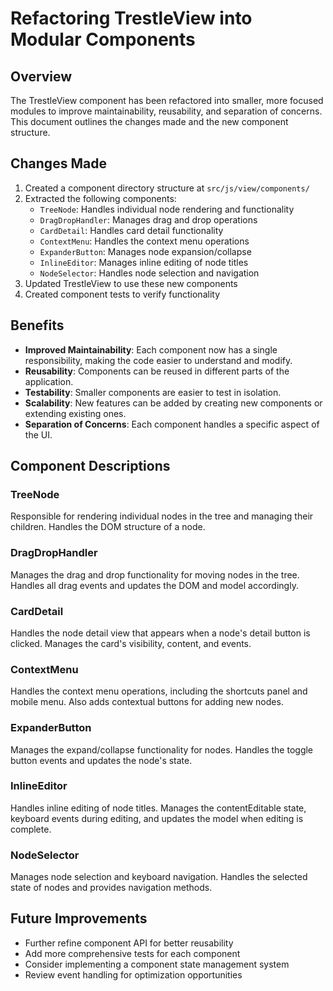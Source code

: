 # Refactoring TrestleView into Modular Components

## Overview

The TrestleView component has been refactored into smaller, more focused modules to improve maintainability, reusability, and separation of concerns. This document outlines the changes made and the new component structure.

## Changes Made

1. Created a component directory structure at `src/js/view/components/`
2. Extracted the following components:
   - `TreeNode`: Handles individual node rendering and functionality
   - `DragDropHandler`: Manages drag and drop operations
   - `CardDetail`: Handles card detail functionality
   - `ContextMenu`: Handles the context menu operations
   - `ExpanderButton`: Manages node expansion/collapse
   - `InlineEditor`: Manages inline editing of node titles
   - `NodeSelector`: Handles node selection and navigation
3. Updated TrestleView to use these new components
4. Created component tests to verify functionality

## Benefits

- **Improved Maintainability**: Each component now has a single responsibility, making the code easier to understand and modify.
- **Reusability**: Components can be reused in different parts of the application.
- **Testability**: Smaller components are easier to test in isolation.
- **Scalability**: New features can be added by creating new components or extending existing ones.
- **Separation of Concerns**: Each component handles a specific aspect of the UI.

## Component Descriptions

### TreeNode

Responsible for rendering individual nodes in the tree and managing their children. Handles the DOM structure of a node.

### DragDropHandler

Manages the drag and drop functionality for moving nodes in the tree. Handles all drag events and updates the DOM and model accordingly.

### CardDetail

Handles the node detail view that appears when a node's detail button is clicked. Manages the card's visibility, content, and events.

### ContextMenu

Handles the context menu operations, including the shortcuts panel and mobile menu. Also adds contextual buttons for adding new nodes.

### ExpanderButton

Manages the expand/collapse functionality for nodes. Handles the toggle button events and updates the node's state.

### InlineEditor

Handles inline editing of node titles. Manages the contentEditable state, keyboard events during editing, and updates the model when editing is complete.

### NodeSelector

Manages node selection and keyboard navigation. Handles the selected state of nodes and provides navigation methods.

## Future Improvements

- Further refine component API for better reusability
- Add more comprehensive tests for each component
- Consider implementing a component state management system
- Review event handling for optimization opportunities